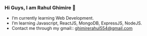 ### Hi Guys, I am Rahul Ghimire 👋

- I’m currently learning Web Development.
- I’m learning Javascript, ReactJS, MongoDB, ExpressJS, NodeJS.
- Contact me through my gmail:: ghimirerahul554@gmail.com


